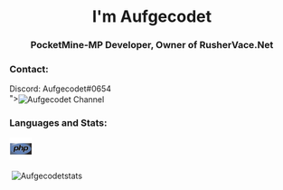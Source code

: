 <h1 align="center">I'm Aufgecodet</h1>
<h3 align="center">PocketMine-MP Developer, Owner of RusherVace.Net</h3>

<h3 align="left">Contact:</h3>
<p align="left">

  Discord: Aufgecodet#0654<br>
"><img align="center" src="https://cdn.jsdelivr.net/npm/simple-icons@3.0.1/icons/youtube.svg" alt="Aufgecodet Channel" height="30" width="40" /></a>
</p>

<h3 align="left">Languages and Stats:</h3>
<p align="left"> <a href="https://www.php.net" target="_blank"> <img src="https://raw.githubusercontent.com/devicons/devicon/master/icons/php/php-original.svg" alt="php" width="40" height="40"/> </a> </p>

<p>&nbsp;<img align="center" src="https://github-readme-stats.vercel.app/api?username=txtcloudde&show_icons=true&locale=en" alt="Aufgecodetstats" /></p>
